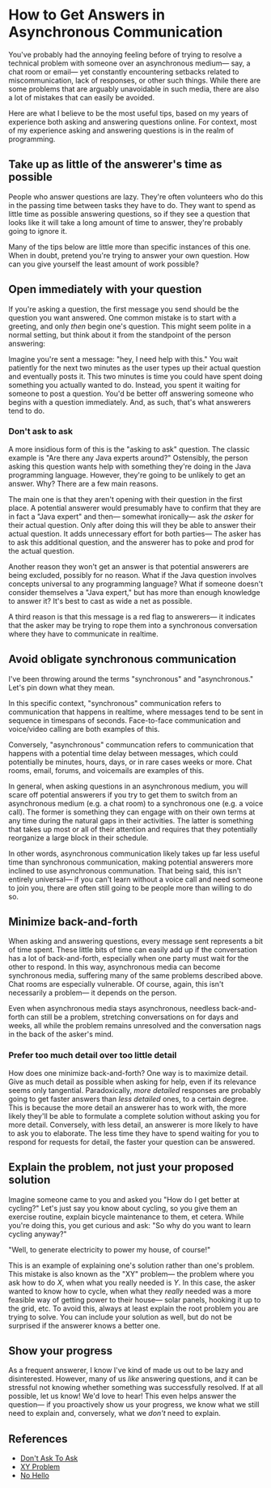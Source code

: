 <!--template=blogpost-template.html-->

# How to Get Answers in Asynchronous Communication
You've probably had the annoying feeling before of trying to resolve a technical problem with someone over an asynchronous medium&mdash; say, a chat room or email&mdash; yet constantly encountering setbacks related to miscommunication, lack of responses, or other such things. While there are some problems that are arguably unavoidable in such media, there are also a lot of mistakes that can easily be avoided. 

Here are what I believe to be the most useful tips, based on my years of experience both asking and answering questions online. For context, most of my experience asking and answering questions is in the realm of programming.

## Take up as little of the answerer's time as possible
People who answer questions are lazy. They're often volunteers who do this in the passing time between tasks they have to do. They want to spend as little time as possible answering questions, so if they see a question that looks like it will take a long amount of time to answer, they're probably going to ignore it.

Many of the tips below are little more than specific instances of this one. When in doubt, pretend you're trying to answer your own question. How can you give yourself the least amount of work possible?

## Open immediately with your question
If you're asking a question, the first message you send should be the question you want answered. One common mistake is to start with a greeting, and only *then* begin one's question. This might seem polite in a normal setting, but think about it from the standpoint of the person answering:

Imagine you're sent a message: "hey, I need help with this." You wait patiently for the next two minutes as the user types up their actual question and eventually posts it. This two minutes is time you could have spent doing something you actually wanted to do. Instead, you spent it waiting for someone to post a question. You'd be better off answering someone who begins with a question immediately. And, as such, that's what answerers tend to do.

### Don't ask to ask
A more insidious form of this is the "asking to ask" question. The classic example is "Are there any Java experts around?" Ostensibly, the person asking this question wants help with something they're doing in the Java programming language. However, they're going to be unlikely to get an answer. Why? There are a few main reasons.

The main one is that they aren't opening with their question in the first place. A potential answerer would presumably have to confirm that they are in fact a "Java expert" and then&mdash; somewhat ironically&mdash; ask *the asker* for their actual question. Only after doing this will they be able to answer their actual question. It adds unnecessary effort for both parties&mdash; The asker has to ask this additional question, and the answerer has to poke and prod for the actual question.

Another reason they won't get an answer is that potential answerers are being excluded, possibly for no reason. What if the Java question involves concepts universal to any programming language? What if someone doesn't consider themselves a "Java expert," but has more than enough knowledge to answer it? It's best to cast as wide a net as possible.

A third reason is that this message is a red flag to answerers&mdash; it indicates that the asker may be trying to rope them into a synchronous conversation where they have to communicate in realtime.

## Avoid obligate synchronous communication 
I've been throwing around the terms "synchronous" and "asynchronous." Let's pin down what they mean. 

In this specific context, "synchronous" communication refers to communication that happens in realtime, where messages tend to be sent in sequence in timespans of seconds. Face-to-face communication and voice/video calling are both examples of this. 

Conversely, "asynchronous" communcation refers to communication that happens with a potential time delay between messages, which could potentially be minutes, hours, days, or in rare cases weeks or more. Chat rooms, email, forums, and voicemails are examples of this.

In general, when asking questions in an asynchronous medium, you will scare off potential answerers if you try to get them to switch from an asynchronous medium (e.g. a chat room) to a synchronous one (e.g. a voice call). The former is something they can engage with on their own terms at any time during the natural gaps in their activities. The latter is something that takes up most or all of their attention and requires that they potentially reorganize a large block in their schedule. 

In other words, asynchronous communication likely takes up far less useful time than synchronous communication, making potential answerers more inclined to use asynchronous communation. That being said, this isn't entirely universal&mdash; if you can't learn without a voice call and need someone to join you, there are often still going to be people more than willing to do so.

## Minimize back-and-forth
When asking and answering questions, every message sent represents a bit of time spent. These little bits of time can easily add up if the conversation has a lot of back-and-forth, especially when one party must wait for the other to respond. In this way, asynchronous media can become synchronous media, suffering many of the same problems described above. Chat rooms are especially vulnerable. Of course, again, this isn't necessarily a problem&mdash; it depends on the person. 

Even when asynchronous media stays asynchronous, needless back-and-forth can still be a problem, stretching conversations on for days and weeks, all while the problem remains unresolved and the conversation nags in the back of the asker's mind. 

### Prefer too much detail over too little detail
How does one minimize back-and-forth? One way is to maximize detail. Give as much detail as possible when asking for help, even if its relevance seems only tangential. Paradoxically, *more detailed* responses are probably going to get faster answers than *less detailed* ones, to a certain degree. This is because the more detail an answerer has to work with, the more likely they'll be able to formulate a complete solution without asking you for more detail. Conversely, with less detail, an answerer is more likely to have to ask you to elaborate. The less time they have to spend waiting for you to respond for requests for detail, the faster your question can be answered.

## Explain the problem, not just your proposed solution
Imagine someone came to you and asked you "How do I get better at cycling?" Let's just say you know about cycling, so you give them an exercise routine, explain bicycle maintenance to them, et cetera. While you're doing this, you get curious and ask: "So why do you want to learn cycling anyway?"

"Well, to generate electricity to power my house, of course!"

This is an example of explaining one's solution rather than one's problem. This mistake is also known as the "XY" problem&mdash; the problem where you ask how to do *X*, when what you really needed is *Y*. In this case, the asker wanted to know how to cycle, when what they *really* needed was a more feasible way of getting power to their house&mdash; solar panels, hooking it up to the grid, etc. To avoid this, always at least explain the root problem you are trying to solve. You can include your solution as well, but do not be surprised if the answerer knows a better one.

## Show your progress
As a frequent answerer, I know I've kind of made us out to be lazy and disinterested. However, many of us *like* answering questions, and it can be stressful not knowing whether something was successfully resolved. If at all possible, let us know! We'd love to hear! This even helps answer the question&mdash; if you proactively show us your progress, we know what we still need to explain and, conversely, what we *don't* need to explain.

## References
- [Don't Ask To Ask](https://dontasktoask.com/)
- [XY Problem](https://xyproblem.info/)
- [No Hello](https://nohello.net/en/)